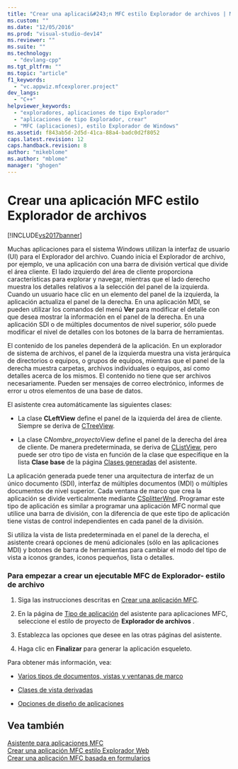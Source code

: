 ```yaml
---
title: "Crear una aplicaci&#243;n MFC estilo Explorador de archivos | Microsoft Docs"
ms.custom: ""
ms.date: "12/05/2016"
ms.prod: "visual-studio-dev14"
ms.reviewer: ""
ms.suite: ""
ms.technology: 
  - "devlang-cpp"
ms.tgt_pltfrm: ""
ms.topic: "article"
f1_keywords: 
  - "vc.appwiz.mfcexplorer.project"
dev_langs: 
  - "C++"
helpviewer_keywords: 
  - "exploradores, aplicaciones de tipo Explorador"
  - "aplicaciones de tipo Explorador, crear"
  - "MFC (aplicaciones), estilo Explorador de Windows"
ms.assetid: f843ab5d-2d5d-41ca-88a4-badc0d2f8052
caps.latest.revision: 12
caps.handback.revision: 8
author: "mikeblome"
ms.author: "mblome"
manager: "ghogen"
---
```

# Crear una aplicaci&#243;n MFC estilo Explorador de archivos
[!INCLUDE[vs2017banner](../../assembler/inline/includes/vs2017banner.md)]

Muchas aplicaciones para el sistema Windows utilizan la interfaz de usuario \(UI\) para el Explorador del archivo.  Cuando inicia el Explorador de archivo, por ejemplo, ve una aplicación con una barra de división vertical que divide el área cliente.  El lado izquierdo del área de cliente proporciona características para explorar y navegar, mientras que el lado derecho muestra los detalles relativos a la selección del panel de la izquierda.  Cuando un usuario hace clic en un elemento del panel de la izquierda, la aplicación actualiza el panel de la derecha.  En una aplicación MDI, se pueden utilizar los comandos del menú **Ver** para modificar el detalle con que desea mostrar la información en el panel de la derecha. En una aplicación SDI o de múltiples documentos de nivel superior, sólo puede modificar el nivel de detalles con los botones de la barra de herramientas.  
  
 El contenido de los paneles dependerá de la aplicación.  En un explorador de sistema de archivos, el panel de la izquierda muestra una vista jerárquica de directorios o equipos, o grupos de equipos, mientras que el panel de la derecha muestra carpetas, archivos individuales o equipos, así como detalles acerca de los mismos.  El contenido no tiene que ser archivos necesariamente.  Pueden ser mensajes de correo electrónico, informes de error u otros elementos de una base de datos.  
  
 El asistente crea automáticamente las siguientes clases:  
  
-   La clase **CLeftView** define el panel de la izquierda del área de cliente.  Siempre se deriva de [CTreeView](../../mfc/reference/ctreeview-class.md).  
  
-   La clase C*Nombre\_proyecto*View define el panel de la derecha del área de cliente.  De manera predeterminada, se deriva de [CListView](../../mfc/reference/clistview-class.md), pero puede ser otro tipo de vista en función de la clase que especifique en la lista **Clase base** de la página [Clases generadas](../../mfc/reference/generated-classes-mfc-application-wizard.md) del asistente.  
  
 La aplicación generada puede tener una arquitectura de interfaz de un único documento \(SDI\), interfaz de múltiples documentos \(MDI\) o múltiples documentos de nivel superior.  Cada ventana de marco que crea la aplicación se divide verticalmente mediante [CSplitterWnd](../../mfc/reference/csplitterwnd-class.md).  Programar este tipo de aplicación es similar a programar una aplicación MFC normal que utilice una barra de división, con la diferencia de que este tipo de aplicación tiene vistas de control independientes en cada panel de la división.  
  
 Si utiliza la vista de lista predeterminada en el panel de la derecha, el asistente creará opciones de menú adicionales \(sólo en las aplicaciones MDI\) y botones de barra de herramientas para cambiar el modo del tipo de vista a iconos grandes, iconos pequeños, lista o detalles.  
  
### Para empezar a crear un ejecutable MFC de Explorador\- estilo de archivo  
  
1.  Siga las instrucciones descritas en [Crear una aplicación MFC](../../mfc/reference/creating-an-mfc-application.md).  
  
2.  En la página de [Tipo de aplicación](../../mfc/reference/application-type-mfc-application-wizard.md) del asistente para aplicaciones MFC, seleccione el estilo de proyecto de **Explorador de archivos** .  
  
3.  Establezca las opciones que desee en las otras páginas del asistente.  
  
4.  Haga clic en **Finalizar** para generar la aplicación esqueleto.  
  
 Para obtener más información, vea:  
  
-   [Varios tipos de documentos, vistas y ventanas de marco](../../mfc/multiple-document-types-views-and-frame-windows.md)  
  
-   [Clases de vista derivadas](../../mfc/derived-view-classes-available-in-mfc.md)  
  
-   [Opciones de diseño de aplicaciones](../../mfc/application-design-choices.md)  
  
## Vea también  
 [Asistente para aplicaciones MFC](../../mfc/reference/mfc-application-wizard.md)   
 [Crear una aplicación MFC estilo Explorador Web](../../mfc/reference/creating-a-web-browser-style-mfc-application.md)   
 [Crear una aplicación MFC basada en formularios](../../mfc/reference/creating-a-forms-based-mfc-application.md)